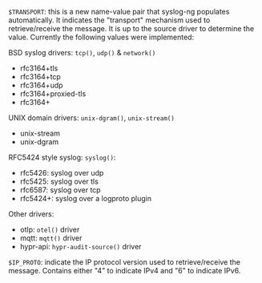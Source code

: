 `$TRANSPORT`: this is a new name-value pair that syslog-ng populates
automatically.  It indicates the "transport" mechanism used to
retrieve/receive the message.  It is up to the source driver to determine
the value. Currently the following values were implemented:

  BSD syslog drivers: `tcp()`, `udp()` & `network()`
  * rfc3164+tls
  * rfc3164+tcp
  * rfc3164+udp
  * rfc3164+proxied-tls
  * rfc3164+<custom logproto like altp>

  UNIX domain drivers: `unix-dgram()`, `unix-stream()`
  * unix-stream
  * unix-dgram

  RFC5424 style syslog: `syslog()`:
  * rfc5426: syslog over udp
  * rfc5425: syslog over tls
  * rfc6587: syslog over tcp
  * rfc5424+<custom logproto like altp>: syslog over a logproto plugin

  Other drivers:
  * otlp: `otel()` driver
  * mqtt: `mqtt()` driver
  * hypr-api: `hypr-audit-source()` driver


`$IP_PROTO`: indicate the IP protocol version used to retrieve/receive the
message. Contains either "4" to indicate IPv4 and "6" to indicate IPv6.
